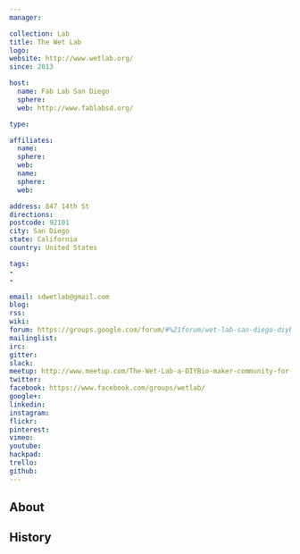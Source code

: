 ```yaml
---
manager:

collection: Lab
title: The Wet Lab
logo:
website: http://www.wetlab.org/
since: 2013

host:
  name: Fab Lab San Diego
  sphere:
  web: http://www.fablabsd.org/

type:

affiliates:
  name:
  sphere:
  web:
  name:
  sphere:
  web:

address: 847 14th St
directions:
postcode: 92101
city: San Diego
state: California
country: United States

tags:
-
-

email: sdwetlab@gmail.com
blog:
rss:
wiki:
forum: https://groups.google.com/forum/#%21forum/wet-lab-san-diego-diybio
mailinglist:
irc:
gitter:
slack:
meetup: http://www.meetup.com/The-Wet-Lab-a-DIYBio-maker-community-for-algae-enthusiasts/
twitter:
facebook: https://www.facebook.com/groups/wetlab/
google+:
linkedin:
instagram:
flickr:
pinterest:
vimeo:
youtube:
hackpad:
trello:
github:
---
```


## About

## History

